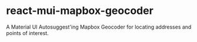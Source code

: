# react-mui-mapbox-geocoder
A Material UI Autosuggest'ing Mapbox Geocoder for locating addresses and points of interest.
